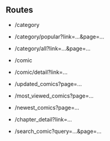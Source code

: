 ## Routes
* /category
* /category/popular?link=...&page=...
* /category/all?link=...&page=...
* /comic
* /comic/detail?link=...

* /updated_comics?page=...
* /most_viewed_comics?page=...
* /newest_comics?page=...
* /chapter_detail?link=...
* /search_comic?query=...&page=...
